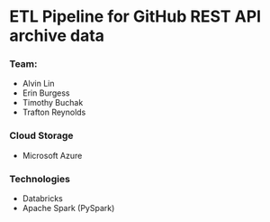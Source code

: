 # ETL Pipeline for GitHub REST API archive data

### Team:
- Alvin Lin
- Erin Burgess
- Timothy Buchak
- Trafton Reynolds

### Cloud Storage
- Microsoft Azure

### Technologies
- Databricks
- Apache Spark (PySpark)
